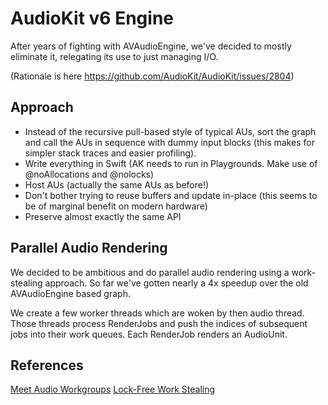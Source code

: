 
# AudioKit v6 Engine

After years of fighting with AVAudioEngine, we've decided to mostly eliminate it, relegating its use to just managing I/O.

(Rationale is here https://github.com/AudioKit/AudioKit/issues/2804)

## Approach 

- Instead of the recursive pull-based style of typical AUs, sort the graph and call the AUs in sequence with dummy input blocks (this makes for simpler stack traces and easier profiling).
- Write everything in Swift (AK needs to run in Playgrounds. Make use of @noAllocations and @nolocks)
- Host AUs (actually the same AUs as before!)
- Don't bother trying to reuse buffers and update in-place (this seems to be of marginal benefit on modern hardware)
- Preserve almost exactly the same API

## Parallel Audio Rendering

We decided to be ambitious and do parallel audio rendering using a work-stealing approach. So far we've gotten nearly a 4x speedup over the old AVAudioEngine based graph.

We create a few worker threads which are woken by then audio thread. Those threads process RenderJobs and push the indices of subsequent jobs into their work queues. Each RenderJob renders an AudioUnit.

## References

[Meet Audio Workgroups](https://developer.apple.com/videos/play/wwdc2020/10224/)
[Lock-Free Work Stealing](https://blog.molecular-matters.com/2015/08/24/job-system-2-0-lock-free-work-stealing-part-1-basics/)
